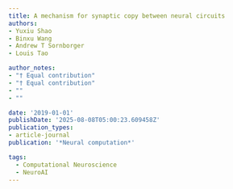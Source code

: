 ```yaml
---
title: A mechanism for synaptic copy between neural circuits
authors:
- Yuxiu Shao
- Binxu Wang
- Andrew T Sornborger
- Louis Tao

author_notes:
- "† Equal contribution"
- "† Equal contribution"
- ""
- ""

date: '2019-01-01'
publishDate: '2025-08-08T05:00:23.609458Z'
publication_types:
- article-journal
publication: '*Neural computation*'

tags:
  - Computational Neuroscience
  - NeuroAI
---
```

